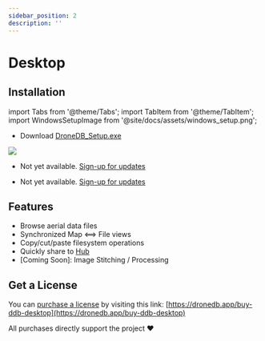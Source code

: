 ```yaml
---
sidebar_position: 2
description: ''
---
```


# Desktop

## Installation

import Tabs from '@theme/Tabs';
import TabItem from '@theme/TabItem';
import WindowsSetupImage from '@site/docs/assets/windows_setup.png';

<Tabs>
  <TabItem value="windows" label="Windows" default>
    <ul><li>Download <a href="https://github.com/DroneDB/ddb-desktop/releases/download/v1.1.0/DroneDB_Setup.exe">DroneDB_Setup.exe</a></li></ul>
    <img src={WindowsSetupImage} />
  </TabItem>
  <TabItem value="macOS" label="macOS">
    <ul><li>Not yet available. <a href="https://docs.google.com/forms/d/e/1FAIpQLSc8OBm-j01XUrUZ2bo3nhh5SdGEVgY_gIJh9qQ2NqqWVUTABA/viewform">Sign-up for updates</a></li></ul>
  </TabItem>
  <TabItem value="linux" label="Linux">
    <ul><li>Not yet available. <a href="https://docs.google.com/forms/d/e/1FAIpQLSemnkHuE01Tpn-wjFm2xeZDx56OTzimrWdBYVbmsivCR_FPqA/viewform?usp=sf_link">Sign-up for updates</a></li></ul>
  </TabItem>
</Tabs>

## Features

 * Browse aerial data files
 * Synchronized Map <==> File views
 * Copy/cut/paste filesystem operations
 * Quickly share to [Hub](https://hub.dronedb.app)
 * [Coming Soon]: Image Stitching / Processing

## Get a License

You can [purchase a license](https://dronedb.app/buy-ddb-desktop) by visiting this link: [https://dronedb.app/buy-ddb-desktop](https://dronedb.app/buy-ddb-desktop)

All purchases directly support the project ❤
